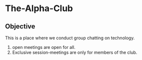 # The-Alpha-Club
## Objective
This is a place where we conduct group chatting on technology. 
1. open meetings are open for all.
2. Exclusive session-meetings are only for members of the club.
